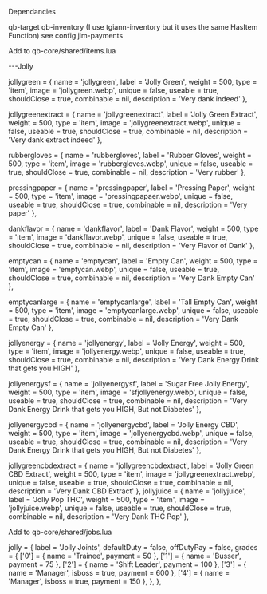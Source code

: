 Dependancies

qb-target
qb-inventory (I use tgiann-inventory but it uses the same HasItem Function) see config
jim-payments



Add to qb-core/shared/items.lua

 ---Jolly
 
jollygreen = { name = 'jollygreen', label = 'Jolly Green', weight = 500, type = 'item', image = 'jollygreen.webp', unique = false, useable = true, shouldClose = true, combinable = nil, description = 'Very dank indeed' },

jollygreenextract = { name = 'jollygreenextract', label = 'Jolly Green Extract', weight = 500, type = 'item', image = 'jollygreenextract.webp', unique = false, useable = true, shouldClose = true, combinable = nil, description = 'Very dank extract indeed' },

rubbergloves = { name = 'rubbergloves', label = 'Rubber Gloves', weight = 500, type = 'item', image = 'rubbergloves.webp', unique = false, useable = true, shouldClose = true, combinable = nil, description = 'Very rubber' },

pressingpaper = { name = 'pressingpaper', label = 'Pressing Paper', weight = 500, type = 'item', image = 'pressingpapaer.webp', unique = false, useable = true, shouldClose = true, combinable = nil, description = 'Very paper' },

dankflavor = { name = 'dankflavor', label = 'Dank Flavor', weight = 500, type = 'item', image = 'dankflavor.webp', unique = false, useable = true, shouldClose = true, combinable = nil, description = 'Very Flavor of Dank' },

emptycan = { name = 'emptycan', label = 'Empty Can', weight = 500, type = 'item', image = 'emptycan.webp', unique = false, useable = true, shouldClose = true, combinable = nil, description = 'Very Dank Empty Can' },

emptycanlarge = { name = 'emptycanlarge', label = 'Tall Empty Can', weight = 500, type = 'item', image = 'emptycanlarge.webp', unique = false, useable = true, shouldClose = true, combinable = nil, description = 'Very Dank Empty Can' },

jollyenergy = { name = 'jollyenergy', label = 'Jolly Energy', weight = 500, type = 'item', image = 'jollyenergy.webp', unique = false, useable = true, shouldClose = true, combinable = nil, description = 'Very Dank Energy Drink that gets you HIGH' },

jollyenergysf = { name = 'jollyenergysf', label = 'Sugar Free Jolly Energy', weight = 500, type = 'item', image = 'sfjollyenergy.webp', unique = false, useable = true, shouldClose = true, combinable = nil, description = 'Very Dank Energy Drink that gets you HIGH, But not Diabetes' },

jollyenergycbd = { name = 'jollyenergycbd', label = 'Jolly Energy CBD', weight = 500, type = 'item', image = 'jollyenergycbd.webp', unique = false, useable = true, shouldClose = true, combinable = nil, description = 'Very Dank Energy Drink that gets you HIGH, But not Diabetes' },

jollygreencbdextract = { name = 'jollygreencbdextract', label = 'Jolly Green CBD Extract', weight = 500, type = 'item', image = 'jollygreenextract.webp', unique = false, useable = true, shouldClose = true, combinable = nil, description = 'Very Dank CBD Extract' },
jollyjuice = { name = 'jollyjuice', label = 'Jolly Pop THC', weight = 500, type = 'item', image = 'jollyjuice.webp', unique = false, useable = true, shouldClose = true, combinable = nil, description = 'Very Dank THC Pop' },


Add to qb-core/shared/jobs.lua 


jolly = {
        label = 'Jolly Joints',
	defaultDuty = false,
	offDutyPay = false,
	grades = {
		['0'] = { name = 'Trainee', payment = 50 },
		['1'] = { name = 'Busser', payment = 75 },
		['2'] = { name = 'Shift Leader', payment = 100 },
		['3'] = { name = 'Manager', isboss = true, payment = 600 },
		['4'] = { name = 'Manager', isboss = true, payment = 150 },
	},
},
